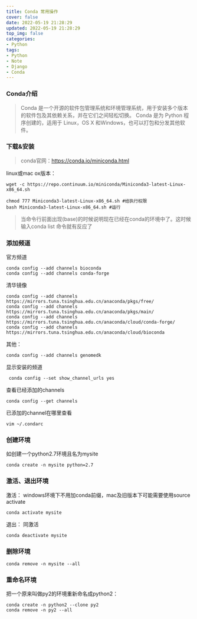 ```yaml
---
title: Conda 常用操作
cover: false
date: 2022-05-19 21:28:29
updated: 2022-05-19 21:28:29
top_img: false
categories:
- Python
tags: 
- Python
- Note
- Django
- Conda
---
```



### Conda介绍

> Conda 是一个开源的软件包管理系统和环境管理系统，用于安装多个版本的软件包及其依赖关系，并在它们之间轻松切换。 Conda 是为 Python 程序创建的，适用于 Linux，OS X 和Windows，也可以打包和分发其他软件。

### 下载&安装
> conda官网：https://conda.io/miniconda.html

linux或mac ox版本：

```
wget -c https://repo.continuum.io/miniconda/Miniconda3-latest-Linux-x86_64.sh

chmod 777 Miniconda3-latest-Linux-x86_64.sh #给执行权限
bash Miniconda3-latest-Linux-x86_64.sh #运行
```

> 当命令行前面出现(base)的时候说明现在已经在conda的环境中了。这时候输入conda list 命令就有反应了


###  添加频道

官方频道
 
```
conda config --add channels bioconda
conda config --add channels conda-forge
```

 清华镜像
  
``` 
conda config --add channels https://mirrors.tuna.tsinghua.edu.cn/anaconda/pkgs/free/
conda config --add channels https://mirrors.tuna.tsinghua.edu.cn/anaconda/pkgs/main/
conda config --add channels https://mirrors.tuna.tsinghua.edu.cn/anaconda/cloud/conda-forge/
conda config --add channels https://mirrors.tuna.tsinghua.edu.cn/anaconda/cloud/bioconda
```

其他：

``` 
conda config --add channels genomedk
```

显示安装的频道

``` 
 conda config --set show_channel_urls yes 
 ``` 
 
查看已经添加的channels

``` 
conda config --get channels
``` 

已添加的channel在哪里查看

``` 
vim ~/.condarc
``` 

### 创建环境

如创建一个python2.7环境且名为mysite

``` 
conda create -n mysite python=2.7
``` 

### 激活、退出环境

激活：
windows环境下不用加conda前缀，mac及旧版本下可能需要使用source activate

```
conda activate mysite
```

退出：
同激活

``` 
conda deactivate mysite
```

### 删除环境

``` 
conda remove -n mysite --all
```

### 重命名环境

把一个原来叫做py2的环境重新命名成python2：

``` 
conda create -n python2 --clone py2
conda remove -n py2 --all
```




